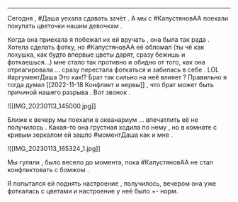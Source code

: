 ___

Сегодня , #Даша уехала сдавать зачёт .
А мы с #КапустяновАА поехали покупать цветочки нашим девочкам .

Когда она приехала я побежал их ей вручать , она была так рада . Хотела сделать фотку, но #КапустяновАА её обломал (ты чё как лохушка, как будто впервые цветы дарят, сразу бежишь и фоткаешься...) мне стало так противно и обидно от того, как она отреагировала ... сразу перестала фоткаться и забилась в себе . LOL #аргументДаша Это как!? Брат так сильно на неё влияет ? Правильно я тогда думал [[2022-11-18 Конфликт и нервы]] , что брат может быть причиной нашего разрыва . Вот звонок . 

![[IMG_20230113_145000.jpg]]

Ближе к вечеру мы поехали в океанариум ... впечатлить её не получилось . Какая-то она грустная ходила по нему , но в комнате с кривым зеркалом ей зашло #моментДаша как и мне .

![[IMG_20230113_165324_1.jpg]]

Мы гуляли , было весело до момента, пока #КапустяновАА не стал конфликтовать с бомжом .

Я попытался ей поднять настроение , получилось, вечером она уже фоткалась с цветами и настроение у неё было +- норм.

